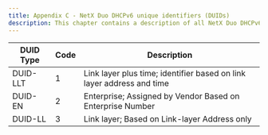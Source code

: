 ```yaml
---
title: Appendix C - NetX Duo DHCPv6 unique identifiers (DUIDs)
description: This chapter contains a description of all NetX Duo DHCPv6 unique identifiers (DUIDs).
---
```



| DUID Type              | Code            | Description |
| ------------------- | ------------------- | --------------- |
| DUID-LLT | 1 | Link layer plus time; identifier based on link layer address and time |
| DUID-EN | 2 | Enterprise; Assigned by Vendor Based on Enterprise Number |
| DUID-LL | 3 | Link layer; Based on Link-layer Address only| 